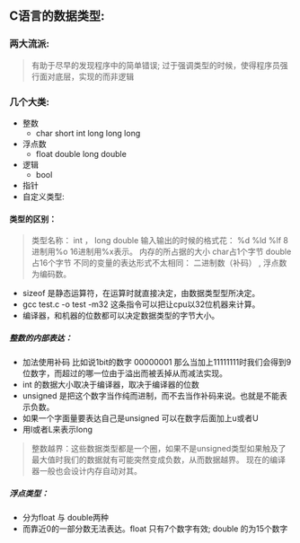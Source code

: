## C语言的数据类型:
### 两大流派:
> 有助于尽早的发现程序中的简单错误;
> 过于强调类型的时候，使得程序员强行面对底层，实现的而非逻辑

### 几个大类:
* 整数 
	* char short int long    long long
* 浮点数
	* float double long double 
* 逻辑
	* bool
* 指针
* 自定义类型:

#### 类型的区别：
> 类型名称： int ， long double 
> 输入输出的时候的格式花： %d %ld %lf 8进制用%o 16进制用%x表示。
> 内存的所占据的大小  char占1个字节  double 占16个字节
> 不同的变量的表达形式不太相同： 二进制数（补码） , 浮点数为编码数。
* sizeof 是静态运算符，在运算时就直接决定，由数据类型型所决定。
* gcc test.c -o test -m32 这条指令可以把让cpu以32位机器来计算。
* 编译器，和机器的位数都可以决定数据类型的字节大小。
##### 整数的内部表达：
* 加法使用补码 比如说1bit的数字 00000001 那么当加上11111111时我们会得到9位数字，而超过的哪一位由于溢出而被丢掉从而减法实现。
* int 的数据大小取决于编译器，取决于编译器的位数
* unsigned 是把这个数字当作纯而进制，而不去当作补码来说。也就是不能表示负数。
* 如果一个字面量要表达自己是unsigned 可以在数字后面加上u或者U
* 用l或者L来表示long
> 整数越界：这些数据类型都是一个圈，如果不是unsigned类型如果触及了最大值时我们的数据就有可能突然变成负数，从而数据越界。
> 现在的编译器一般也会设计内存自动对其。

##### 浮点类型：
* 分为float  与  double两种
* 而靠近0的一部分数无法表达。float 只有7个数字有效; double 的为15个数字


